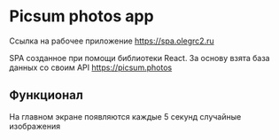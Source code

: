 # Picsum photos app

Ссылка на рабочее приложение https://spa.olegrc2.ru

SPA созданное при помощи библиотеки React. За основу взята база данных со своим API https://picsum.photos

## Функционал

На главном экране появляются каждые 5 секунд случайные изображения 
